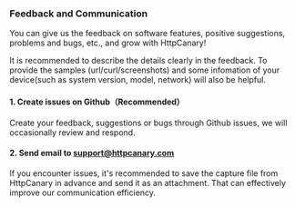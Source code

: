 ### Feedback and Communication

You can give us the feedback on software features, positive suggestions, problems and bugs, etc., and grow with HttpCanary!

It is recommended to describe the details clearly in the feedback. To provide the samples (url/curl/screenshots) and some infomation of your device(such as system version, model, network) will also be helpful.

#### 1. Create issues on Github（Recommended）
Create your feedback, suggestions or bugs through Github issues, we will occasionally review and respond.

#### 2. Send email to support@httpcanary.com
If you encounter issues, it's recommended to save the capture file from HttpCanary in advance and send it as an attachment. That can effectively improve our communication efficiency.

